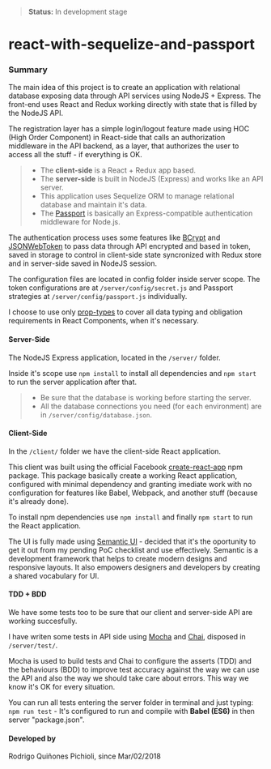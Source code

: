 > **Status:** In development stage

# react-with-sequelize-and-passport

### Summary
The main idea of this project is to create an application with relational database exposing data through API services using NodeJS + Express. The front-end uses React and Redux working directly with state that is filled by the NodeJS API.

The registration layer has a simple login/logout feature made using HOC (High Order Component) in React-side that calls an authorization middleware in the API backend, as a layer, that authorizes the user to access all the stuff - if everything is OK.

> - The **client-side** is a React + Redux app based.
> - The **server-side** is built in NodeJS (Express) and works like an API server.
> - This application uses Sequelize ORM to manage relational database and maintain it's data.
> - The [Passport](https://www.npmjs.com/package/passport) is basically an Express-compatible authentication middleware for Node.js.

The authentication process uses some features like [BCrypt](https://www.npmjs.com/package/bcrypt) and [JSONWebToken](https://www.npmjs.com/package/jsonwebtoken) to pass data through API encrypted and based in token, saved in storage to control in client-side state syncronized with Redux store and in server-side saved in NodeJS session. 

The configuration files are located in config folder inside server scope. The token configurations are at `/server/config/secret.js` and Passport strategies at `/server/config/passport.js` individually.

I choose to use only [prop-types](https://www.npmjs.com/package/prop-types) to cover all data typing and obligation requirements in React Components, when it's necessary. 

#### Server-Side
The NodeJS Express application, located in the ```/server/``` folder.

Inside it's scope use ```npm install``` to install all dependencies and ```npm start``` to run the server application after that.

> - Be sure that the database is working before starting the server.
> - All the database connections you need (for each environment) are in ```/server/config/database.json```.

#### Client-Side
In the ```/client/``` folder we have the client-side React application.

This client was built using the official Facebook [create-react-app](https://www.npmjs.com/package/create-react-app) npm package. This package basically create a working React application, configured with minimal dependency and granting imediate work with no configuration for features like Babel, Webpack, and another stuff (because it's already done).

To install npm dependencies use ```npm install``` and finally ```npm start``` to run the React application.

The UI is fully made using [Semantic UI](https://semantic-ui.com/) - decided that it's the oportunity to get it out from my pending PoC checklist and use effectively. Semantic is a development framework that helps to create modern designs and responsive layouts. It also empowers designers and developers by creating a shared vocabulary for UI.

#### TDD + BDD
We have some tests too to be sure that our client and server-side API are working succesfully.

I have writen some tests in API side using [Mocha](https://mochajs.org/) and [Chai](http://www.chaijs.com/), disposed in ```/server/test/```.

Mocha is used to build tests and Chai to configure the asserts (TDD) and the behaviours (BDD) to improve test accuracy against the way we can use the API and also the way we should take care about errors. This way we know it's OK for every situation.

You can run all tests entering the server folder in terminal and just typing: ```npm run test``` - It's configured to run and compile with **Babel (ES6)** in then server "package.json".

#### Developed by
Rodrigo Quiñones Pichioli, since Mar/02/2018
